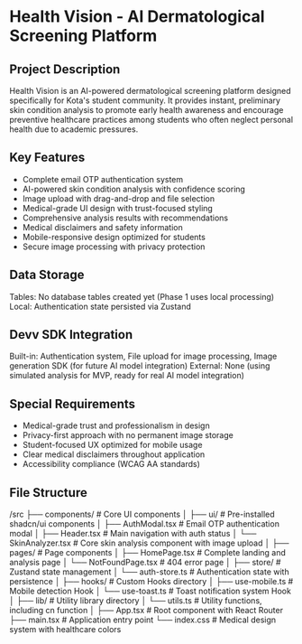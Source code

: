# Health Vision - AI Dermatological Screening Platform

## Project Description
Health Vision is an AI-powered dermatological screening platform designed specifically for Kota's student community. It provides instant, preliminary skin condition analysis to promote early health awareness and encourage preventive healthcare practices among students who often neglect personal health due to academic pressures.

## Key Features
- Complete email OTP authentication system
- AI-powered skin condition analysis with confidence scoring  
- Image upload with drag-and-drop and file selection
- Medical-grade UI design with trust-focused styling
- Comprehensive analysis results with recommendations
- Medical disclaimers and safety information
- Mobile-responsive design optimized for students
- Secure image processing with privacy protection

## Data Storage
Tables: No database tables created yet (Phase 1 uses local processing)
Local: Authentication state persisted via Zustand

## Devv SDK Integration
Built-in: Authentication system, File upload for image processing, Image generation SDK (for future AI model integration)
External: None (using simulated analysis for MVP, ready for real AI model integration)

## Special Requirements
- Medical-grade trust and professionalism in design
- Privacy-first approach with no permanent image storage
- Student-focused UX optimized for mobile usage
- Clear medical disclaimers throughout application
- Accessibility compliance (WCAG AA standards)

## File Structure

/src
├── components/          # Core UI components
│   ├── ui/             # Pre-installed shadcn/ui components
│   ├── AuthModal.tsx   # Email OTP authentication modal
│   ├── Header.tsx      # Main navigation with auth status
│   └── SkinAnalyzer.tsx # Core skin analysis component with image upload
│
├── pages/              # Page components
│   ├── HomePage.tsx    # Complete landing and analysis page
│   └── NotFoundPage.tsx # 404 error page
│
├── store/              # Zustand state management
│   └── auth-store.ts   # Authentication state with persistence
│
├── hooks/              # Custom Hooks directory
│   ├── use-mobile.ts   # Mobile detection Hook
│   └── use-toast.ts    # Toast notification system Hook
│
├── lib/                # Utility library directory
│   └── utils.ts        # Utility functions, including cn function
│
├── App.tsx             # Root component with React Router
├── main.tsx            # Application entry point
└── index.css           # Medical design system with healthcare colors
